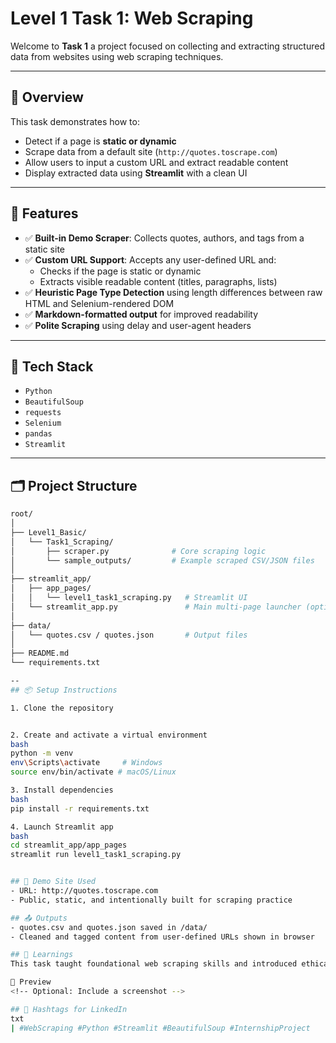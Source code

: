 # Level 1 Task 1: Web Scraping

Welcome to **Task 1** a project focused on collecting and extracting structured data from websites using web scraping techniques.

---

## 📖 Overview

This task demonstrates how to:

- Detect if a page is **static or dynamic**
- Scrape data from a default site (`http://quotes.toscrape.com`)
- Allow users to input a custom URL and extract readable content
- Display extracted data using **Streamlit** with a clean UI

---

## 🚀 Features

- ✅ **Built-in Demo Scraper**: Collects quotes, authors, and tags from a static site
- ✅ **Custom URL Support**: Accepts any user-defined URL and:
  - Checks if the page is static or dynamic
  - Extracts visible readable content (titles, paragraphs, lists)
- ✅ **Heuristic Page Type Detection** using length differences between raw HTML and Selenium-rendered DOM
- ✅ **Markdown-formatted output** for improved readability
- ✅ **Polite Scraping** using delay and user-agent headers

---

## 🧰 Tech Stack

- `Python`
- `BeautifulSoup`
- `requests`
- `Selenium`
- `pandas`
- `Streamlit`

---

## 🗂️ Project Structure

```bash
root/
│
├── Level1_Basic/
│   └── Task1_Scraping/
│       ├── scraper.py              # Core scraping logic
│       └── sample_outputs/         # Example scraped CSV/JSON files
│
├── streamlit_app/
│   ├── app_pages/
│   │   └── level1_task1_scraping.py   # Streamlit UI
│   └── streamlit_app.py               # Main multi-page launcher (optional)
│
├── data/
│   └── quotes.csv / quotes.json       # Output files
│
├── README.md
└── requirements.txt

-- 
## 📦 Setup Instructions

1. Clone the repository


2. Create and activate a virtual environment
bash
python -m venv
env\Scripts\activate     # Windows
source env/bin/activate # macOS/Linux

3. Install dependencies
bash
pip install -r requirements.txt

4. Launch Streamlit app
bash
cd streamlit_app/app_pages
streamlit run level1_task1_scraping.py


## 🧪 Demo Site Used
- URL: http://quotes.toscrape.com
- Public, static, and intentionally built for scraping practice

## 📤 Outputs
- quotes.csv and quotes.json saved in /data/
- Cleaned and tagged content from user-defined URLs shown in browser

## 🧠 Learnings
This task taught foundational web scraping skills and introduced ethical scraping practices and how to work with both static and dynamic websites.

📸 Preview
<!-- Optional: Include a screenshot -->

## 🔖 Hashtags for LinkedIn
txt
| #WebScraping #Python #Streamlit #BeautifulSoup #InternshipProject


